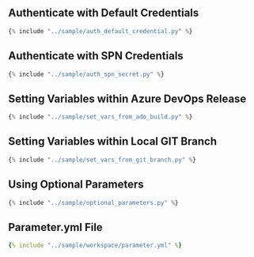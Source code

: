 ## Authenticate with Default Credentials

```python
{% include "../sample/auth_default_credential.py" %}
```

## Authenticate with SPN Credentials

```python
{% include "../sample/auth_spn_secret.py" %}
```

## Setting Variables within Azure DevOps Release

```python
{% include "../sample/set_vars_from_ado_build.py" %}
```

## Setting Variables within Local GIT Branch

```python
{% include "../sample/set_vars_from_git_branch.py" %}
```

## Using Optional Parameters

```python
{% include "../sample/optional_parameters.py" %}
```

## Parameter.yml File

<!--prettier-ignore-->
```yml
{% include "../sample/workspace/parameter.yml" %}
```
